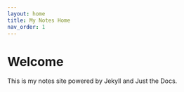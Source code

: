 ```yaml
---
layout: home
title: My Notes Home
nav_order: 1
---
```


# Welcome

This is my notes site powered by Jekyll and Just the Docs.

